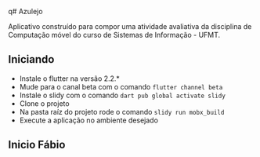 q# Azulejo

Aplicativo construído para compor uma atividade avaliativa da disciplina de Computação móvel do curso de Sistemas de Informação - UFMT.

## Iniciando

- Instale o flutter na versão 2.2.*
- Mude para o canal beta com o comando `flutter channel beta`
- Instale o slidy com o comando `dart pub global activate slidy`
- Clone o projeto
- Na pasta raíz do projeto rode o comando `slidy run mobx_build`
- Execute a aplicação no ambiente desejado

## Inicio Fábio
